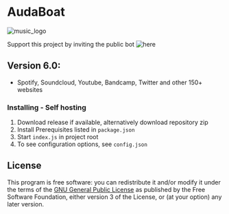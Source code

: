 # AudaBoat

![music_logo](https://user-images.githubusercontent.com/68675629/130319127-8d4a6e3f-d33b-4ede-a1b2-e1383e4118c1.jpg)

Support this project by inviting the public bot ![here](https://discord.ly/auda)

## Version 6.0:

- Spotify, Soundcloud, Youtube, Bandcamp, Twitter and other 150+ websites 

### Installing - Self hosting

1. Download release if available, alternatively download repository zip
2. Install Prerequisites listed in `package.json`
3. Start ```index.js``` in project root
4. To see configuration options, see `config.json`

## License

This program is free software: you can redistribute it and/or modify
it under the terms of the [GNU General Public License](LICENSE.txt) as published by
the Free Software Foundation, either version 3 of the License, or
(at your option) any later version.

